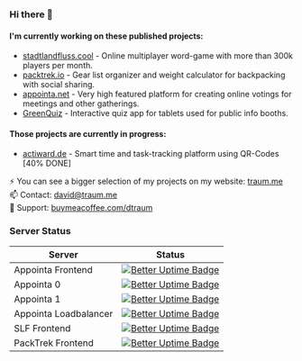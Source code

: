 ### Hi there 👋
#### I'm currently working on these published projects:
- [stadtlandfluss.cool](https://stadtlandfluss.cool) - Online multiplayer word-game with more than 300k players per month.
- [packtrek.io](https://packtrek.io) - Gear list organizer and weight calculator for backpacking with social sharing.
- [appointa.net](https://appointa.net) - Very high featured platform for creating online votings for meetings and other gatherings.
- [GreenQuiz](https://traum.me/greenquiz) - Interactive quiz app for tablets used for public info booths.
#### Those projects are currently in progress:
- [actiward.de](https://actiward.de) - Smart time and task-tracking platform using QR-Codes [40% DONE]

⚡ You can see a bigger selection of my projects on my website: [traum.me](https://traum.me)<br>
📫 Contact: david@traum.me<br>
🔭 Support: [buymeacoffee.com/dtraum](https://buymeacoffee.com/dtraum)

### Server Status
|Server|Status|
|-|-|
|Appointa Frontend|[![Better Uptime Badge](https://betteruptime.com/status-badges/v1/monitor/aq6r.svg)](https://betteruptime.com/?utm_source=status_badge)|
|Appointa 0|[![Better Uptime Badge](https://betteruptime.com/status-badges/v1/monitor/aq6i.svg)](https://betteruptime.com/?utm_source=status_badge)|
|Appointa 1|[![Better Uptime Badge](https://betteruptime.com/status-badges/v1/monitor/aq6j.svg)](https://betteruptime.com/?utm_source=status_badge)|
|Appointa Loadbalancer|[![Better Uptime Badge](https://betteruptime.com/status-badges/v1/monitor/aq6o.svg)](https://betteruptime.com/?utm_source=status_badge)|
|SLF Frontend|[![Better Uptime Badge](https://betteruptime.com/status-badges/v1/monitor/api6.svg)](https://betteruptime.com/?utm_source=status_badge)|
|PackTrek Frontend|[![Better Uptime Badge](https://betteruptime.com/status-badges/v1/monitor/aq6q.svg)](https://betteruptime.com/?utm_source=status_badge)|


<!--
**davidtraum/davidtraum** is a ✨ _special_ ✨ repository because its `README.md` (this file) appears on your GitHub profile.

Here are some ideas to get you started:

- 🔭 I’m currently working on ...
- 🌱 I’m currently learning ...
- 👯 I’m looking to collaborate on ...
- 🤔 I’m looking for help with ...
- 💬 Ask me about ...
- 📫 How to reach me: ...
- 😄 Pronouns: ...
- ⚡ Fun fact: ...
-->

